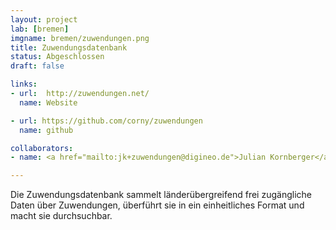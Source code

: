 ```yaml
---
layout: project
lab: [bremen]
imgname: bremen/zuwendungen.png
title: Zuwendungsdatenbank
status: Abgeschlossen
draft: false

links:
- url:  http://zuwendungen.net/
  name: Website

- url: https://github.com/corny/zuwendungen
  name: github

collaborators:
- name: <a href="mailto:jk+zuwendungen@digineo.de">Julian Kornberger</a>

---
```



Die Zuwendungsdatenbank sammelt länderübergreifend frei zugängliche Daten über Zuwendungen,
überführt sie in ein einheitliches Format und macht sie durchsuchbar.
